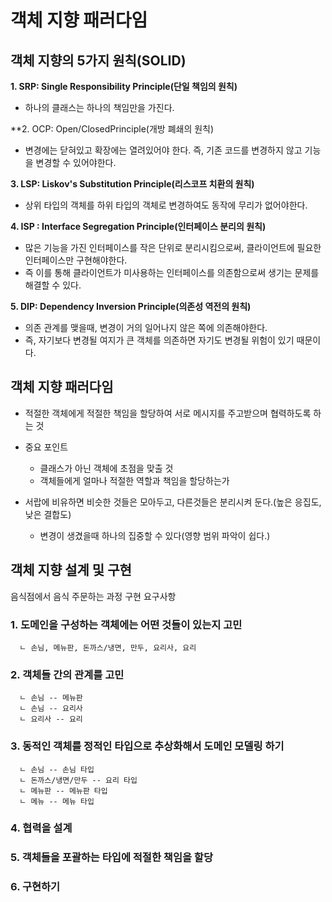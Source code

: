 # 객체 지향 패러다임

## 객체 지향의 5가지 원칙(SOLID)

**1. SRP: Single Responsibility Principle(단일 책임의 원칙)**
  
  - 하나의 클래스는 하나의 책임만을 가진다.

**2. OCP: Open/ClosedPrinciple(개방 폐쇄의 원칙)

 - 변경에는 닫혀있고 확장에는 열려있어야 한다. 즉, 기존 코드를 변경하지 않고 기능을 변경할 수 있어야한다.

**3. LSP: Liskov's Substitution Principle(리스코프 치환의 원칙)**
 
 - 상위 타입의 객체를 하위 타입의 객체로 변경하여도 동작에 무리가 없어야한다.

**4. ISP : Interface Segregation Principle(인터페이스 분리의 원칙)**
  
 - 많은 기능을 가진 인터페이스를 작은 단위로 분리시킴으로써, 클라이언트에 필요한 인터페이스만 구현해야한다.
 - 즉 이를 통해 클라이언트가 미사용하는 인터페이스를 의존함으로써 생기는 문제를 해결할 수 있다.

**5. DIP: Dependency Inversion Principle(의존성 역전의 원칙)**

 - 의존 관계를 맺을때, 변경이 거의 일어나지 않은 쪽에 의존해야한다.
 - 즉, 자기보다 변경될 여지가 큰 객체를 의존하면 자기도 변경될 위험이 있기 때문이다.
  
## 객체 지향 패러다임

  - 적절한 객체에게 적절한 책임을 할당하여 서로 메시지를 주고받으며 협력하도록 하는 것
  - 중요 포인트
    - 클래스가 아닌 객체에 초점을 맞출 것
    - 객체들에게 얼마나 적절한 역할과 책임을 할당하는가

  - 서랍에 비유하면 비슷한 것들은 모아두고, 다른것들은 분리시켜 둔다.(높은 응집도, 낮은 결합도)
    - 변경이 생겼을때 하나의 집중할 수 있다(영향 범위 파악이 쉽다.)
    
## 객체 지향 설계 및 구현


 음식점에서 음식 주문하는 과정 구현
 요구사항
 ### 1. 도메인을 구성하는 객체에는 어떤 것들이 있는지 고민
      ㄴ 손님, 메뉴판, 돈까스/냉면, 만두, 요리사, 요리
 ### 2. 객체들 간의 관계를 고민
      ㄴ 손님 -- 메뉴판
      ㄴ 손님 -- 요리사
      ㄴ 요리사 -- 요리
 ### 3. 동적인 객체를 정적인 타입으로 추상화해서 도메인 모델링 하기
      ㄴ 손님 -- 손님 타입
      ㄴ 돈까스/냉면/만두 -- 요리 타입
      ㄴ 메뉴판 -- 메뉴판 타입
      ㄴ 메뉴 -- 메뉴 타입
 ### 4. 협력을 설계
 ### 5. 객체들을 포괄하는 타입에 적절한 책임을 할당
 ### 6. 구현하기
